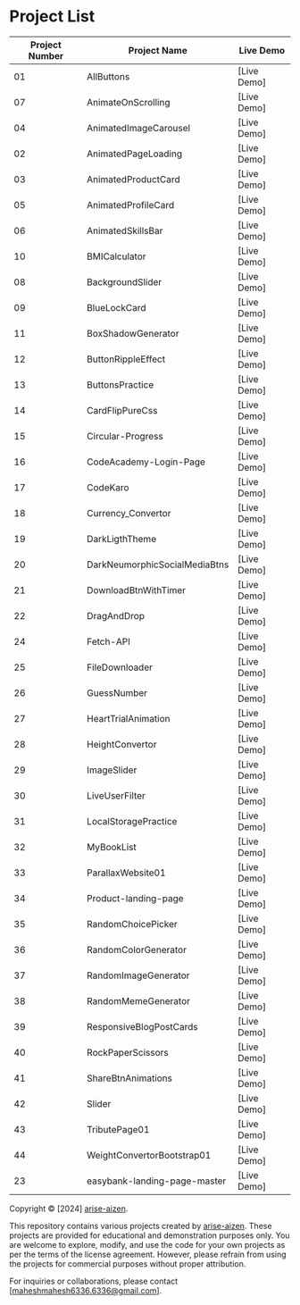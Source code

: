 # Project List

| Project Number | Project Name                        | Live Demo |
|----------------|------------------------------------|-----------|
| 01             | AllButtons                         | [Live Demo]          |
| 07             | AnimateOnScrolling                 | [Live Demo]          |
| 04             | AnimatedImageCarousel              | [Live Demo]          |
| 02             | AnimatedPageLoading                | [Live Demo]          |
| 03             | AnimatedProductCard                | [Live Demo]          |
| 05             | AnimatedProfileCard                | [Live Demo]          |
| 06             | AnimatedSkillsBar                  | [Live Demo]          |
| 10             | BMICalculator                      | [Live Demo]          |
| 08             | BackgroundSlider                   | [Live Demo]          |
| 09             | BlueLockCard                       | [Live Demo]          |
| 11             | BoxShadowGenerator                 | [Live Demo]          |
| 12             | ButtonRippleEffect                 | [Live Demo]          |
| 13             | ButtonsPractice                    | [Live Demo]          |
| 14             | CardFlipPureCss                    | [Live Demo]          |
| 15             | Circular-Progress                  | [Live Demo]          |
| 16             | CodeAcademy-Login-Page            | [Live Demo]          |
| 17             | CodeKaro                           | [Live Demo]          |
| 18             | Currency_Convertor                 | [Live Demo]          |
| 19             | DarkLigthTheme                     | [Live Demo]          |
| 20             | DarkNeumorphicSocialMediaBtns      | [Live Demo]          |
| 21             | DownloadBtnWithTimer               | [Live Demo]          |
| 22             | DragAndDrop                        | [Live Demo]          |
| 24             | Fetch-API                          | [Live Demo]          |
| 25             | FileDownloader                     | [Live Demo]          |
| 26             | GuessNumber                        | [Live Demo]          |
| 27             | HeartTrialAnimation                | [Live Demo]          |
| 28             | HeightConvertor                    | [Live Demo]          |
| 29             | ImageSlider                        | [Live Demo]          |
| 30             | LiveUserFilter                     | [Live Demo]          |
| 31             | LocalStoragePractice               | [Live Demo]          |
| 32             | MyBookList                         | [Live Demo]          |
| 33             | ParallaxWebsite01                  | [Live Demo]          |
| 34             | Product-landing-page               | [Live Demo]          |
| 35             | RandomChoicePicker                 | [Live Demo]          |
| 36             | RandomColorGenerator               | [Live Demo]          |
| 37             | RandomImageGenerator               | [Live Demo]          |
| 38             | RandomMemeGenerator                | [Live Demo]          |
| 39             | ResponsiveBlogPostCards            | [Live Demo]          |
| 40             | RockPaperScissors                  | [Live Demo]          |
| 41             | ShareBtnAnimations                 | [Live Demo]          |
| 42             | Slider                             | [Live Demo]          |
| 43             | TributePage01                      | [Live Demo]          |
| 44             | WeightConvertorBootstrap01         | [Live Demo]          |
| 23             | easybank-landing-page-master       | [Live Demo]          |


Copyright © [2024] [arise-aizen](https://github.com/arise-aizen-404).

This repository contains various projects created by [arise-aizen](https://github.com/arise-aizen-404). These projects are provided for educational and demonstration purposes only. You are welcome to explore, modify, and use the code for your own projects as per the terms of the license agreement. However, please refrain from using the projects for commercial purposes without proper attribution.

For inquiries or collaborations, please contact [maheshmahesh6336.6336@gmail.com].

